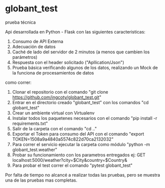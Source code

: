 # globant_test
prueba técnica

Api desarrollada en Python - Flask con las siguientes caracteristicas:

1. Consumo de API Externa
2. Adecuación de datos
3. Caché de lado del servidor de 2 minutos (a menos que cambien los parámetros)
4. Respuesta con el header solicitado ("Apllication/Json")
5. Prueba básica verificando algunos de los datos, realizando un Mock de la funciona de procesamientos de datos

como correr:
1. Clonar el repositorio con el comando "git clone https://github.com/ingcoty/globant_test.git"
2. Entrar en el directorio creado "globant_test" con los comandos "cd globant_test"
3. Crear un ambiente virtual con Virtualenv 
4. Instalar todos los paquetenes necesarios con el comando "pip install -r requirements.txt"
5. Salir de la carpeta con el comando "cd .."
6. Exportar el Token para consumo del API con el comando "export TOKEN=1508a9a4840a5574c822d70ca2132032"
7. Para correr el servicio ejecutar la carpeta como módulo "python -m globant_test.weather"
8. Probar su funcionamiento con los parametros entregados ej: GET localhost:5000/weather?city=$City&country=$Country&
9. Para probar el test correr el comando "pytest globant_test"

Por falta de tiempo no alcancé a realizar todas las pruebas, pero se muestra una de las pruebas mas completas.
